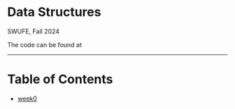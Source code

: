 # Data Structures

SWUFE, Fall 2024

The code can be found at <a href="https://github.com/ChenZhongPu/data-structure-swufe" target="_blank" alt="GitHub" title="Open in GitHub"
    class="text-xl slidev-icon-btn opacity-50 !border-none !hover:text-white">
    <carbon-logo-github />
</a>

---

# Table of Contents

- [week0](https://slides-ds.zhongpu.info/week0)